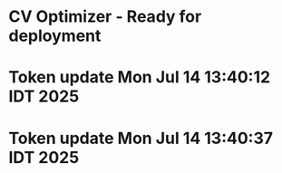 # CV Optimizer - Ready for deployment

# Token update Mon Jul 14 13:40:12 IDT 2025
# Token update Mon Jul 14 13:40:37 IDT 2025
